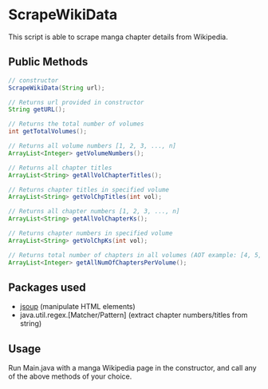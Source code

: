 # ScrapeWikiData
This script is able to scrape manga chapter details from Wikipedia.

## Public Methods
```java
// constructor
ScrapeWikiData(String url);

// Returns url provided in constructor
String getURL();

// Returns the total number of volumes
int getTotalVolumes();

// Returns all volume numbers [1, 2, 3, ..., n]
ArrayList<Integer> getVolumeNumbers();

// Returns all chapter titles
ArrayList<String> getAllVolChapterTitles();

// Returns chapter titles in specified volume
ArrayList<String> getVolChpTitles(int vol);

// Returns all chapter numbers [1, 2, 3, ..., n]
ArrayList<String> getAllVolChapterKs();

// Returns chapter numbers in specified volume
ArrayList<String> getVolChpKs(int vol);

// Returns total number of chapters in all volumes (AOT example: [4, 5, 4, ..., 5])
ArrayList<Integer> getAllNumOfChaptersPerVolume();
```

## Packages used
- [jsoup](https://jsoup.org/) (manipulate HTML elements)
- java.util.regex.[Matcher/Pattern] (extract chapter numbers/titles from string)

## Usage
Run Main.java with a manga Wikipedia page in the constructor, and call any of the above methods of your choice.